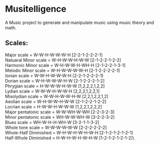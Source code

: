 # Musitelligence

A Music project to generate and manipulate music using music theory and math.

## Scales:

Major scale = W-W-H-W-W-W-H [2-2-1-2-2-2-1]\
Natuaral Minor scale = W-H-W-W-H-W-W [2-1-2-2-1-2-2]\
Harmonic Minor scale = W-H-W-W-H-WH-H [2-1-2-2-1-3-1]\
Melodic Minor scale = W-H-W-W-W-W-H [2-1-2-2-2-2-1]\
Ionian scale = W-W-H-W-W-W-H [2-2-1-2-2-2-1]\
Dorian scale = W-H-W-W-W-H-W [2-1-2-2-2-1-2]\
Phrygian scale = H-W-W-W-H-W-W [1,2,2,2,1,2,2]\
Lydian scale = W-W-W-H-W-W-H [2,2,2,1,2,2,1]\
Mixolydian scale = W-W-H-W-W-H-W [2,2,1,2,2,1,2]\
Aeolian scale = W-H-W-W-H-W-W [2-1-2-2-1-2-2]\
Locrian scale = H-W-W-H-W-W-W [1,2,2,1,2,2,2]\
Major pentatonic scale = W-W-WH-W-WH [2-2-3-2-3]\
Minor pentatonic scale = WH-W-W-WH-W [3-2-2-3-2]\
Blues scale = WH-W-H-H-WH-W [3-2-1-1-3-2]\
Whole tone scale = W-W-W-W-W-W [2-2-2-2-2-2]\
Whole-Half Diminished = W-H-W-H-W-H-W-H [2-1-2-1-2-1-2-1]\
Half-Whole Diminished = H-W-H-W-H-W-H-W [1-2-1-2-1-2-1-2]\




